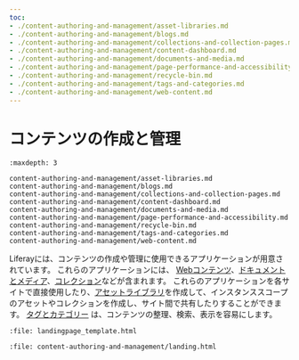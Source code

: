 ```yaml
---
toc:
- ./content-authoring-and-management/asset-libraries.md
- ./content-authoring-and-management/blogs.md
- ./content-authoring-and-management/collections-and-collection-pages.md
- ./content-authoring-and-management/content-dashboard.md
- ./content-authoring-and-management/documents-and-media.md
- ./content-authoring-and-management/page-performance-and-accessibility.md
- ./content-authoring-and-management/recycle-bin.md
- ./content-authoring-and-management/tags-and-categories.md
- ./content-authoring-and-management/web-content.md
---
```

# コンテンツの作成と管理

```{toctree}
:maxdepth: 3

content-authoring-and-management/asset-libraries.md
content-authoring-and-management/blogs.md
content-authoring-and-management/collections-and-collection-pages.md
content-authoring-and-management/content-dashboard.md
content-authoring-and-management/documents-and-media.md
content-authoring-and-management/page-performance-and-accessibility.md
content-authoring-and-management/recycle-bin.md
content-authoring-and-management/tags-and-categories.md
content-authoring-and-management/web-content.md
```

Liferayには、コンテンツの作成や管理に使用できるアプリケーションが用意されています。 これらのアプリケーションには、 [Webコンテンツ](./content-authoring-and-management/web-content/web-content-articles/adding-a-basic-web-content-article.md)、[ドキュメントとメディア](./content-authoring-and-management/documents-and-media/documents-and-media-overview.md)、[コレクション](./content-authoring-and-management/collections-and-collection-pages/about-collections-and-collection-pages.md)などが含まれます。 これらのアプリケーションを各サイトで直接使用したり、[アセットライブラリ](./content-authoring-and-management/asset-libraries/asset-libraries-overview.md)を作成して、インスタンススコープのアセットやコレクションを作成し、サイト間で共有したりすることができます。 [タグとカテゴリー](./content-authoring-and-management/tags_and_categories.html) は、コンテンツの整理、検索、表示を容易にします。

```{raw} html
:file: landingpage_template.html
```

```{raw} html
:file: content-authoring-and-management/landing.html
```
